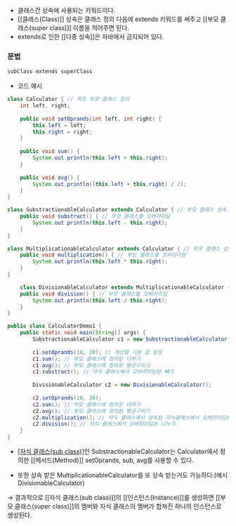 - 클래스간 상속에 사용되는 키워드이다.
- [[클래스(Class)]] 상속은 클래스 정의 다음에 extends 키워드를 써주고 [[부모 클래스(super class)]] 이름을 적어주면 된다.  
- extends로 인한 [[다중 상속]]은 자바에서 금지되어 있다.
### 문법

 ```java
subClass extends superClass
```

- 코드 예시
```java
class Calculator { // 최초 부모 클래스 정의
	int left, right;     
	
	public void setOprands(int left, int right) {        
		this.left = left;        
		this.right = right;    
	}     
	
	public void sum() {      
		System.out.println(this.left + this.right);    
	}     
	
	public void avg() {        
		System.out.println((this.left + this.right) / 2);    
	}
} 

class SubstractionableCalculator extends Calculator { // 부모 클래스 상속    
	public void substract() { // 부모 클래스를 오버라이딩
		System.out.println(this.left - this.right);    
	}
}

class MultiplicationableCalculator extends Calculator { // 부모 클래스 상속
	public void multiplication() { // 부모 클래스를 오버라이딩
		System.out.println(this.left * this.right);    
	}
} 

	class DivisionableCalculator extends MultiplicationableCalculator { // 자식클래스(부모 클래스)를 또 다른 자식 클래스로 상속
	public void division() { // 부모 클래스를 오버라이딩
		System.out.println(this.left / this.right);    
	}
} 

public class CalculatorDemo1 {     
	public static void main(String[] args) {
		SubstractionableCalculator c1 = new SubstractionableCalculator();
		
		c1.setOprands(10, 20); // 계산할 기본 값 설정
		c1.sum(); // 부모 클래스에 정의된 더하기
		c1.avg(); // 부모 클래스에 정의된 평균구하기
		c1.substract(); // 자식 클래스에서 오버라이딩된 빼기
		
		DivisionableCalculator c2 = new DivisionableCalculator();      
		
		c2.setOprands(10, 20);
		c2.sum(); // 부모 클래스에 정의된 더하기
		c2.avg(); // 부모 클래스에 정의된 평균구하기
		c2.multiplication(); // 자식 클래스에서 상속된 자식클래스에서 오버라이딩된 곱하기      
		c2.division(); // 자식 클래스에서 오버라이딩된 나누기
	}
}
```

- [[자식 클래스(sub class)]](서브클래스)인 SubstractionableCalculator는 Calculator에서 정의한 [[메서드(Method)]] setOprands, sub, avg를 사용할 수 있다.

- 또한 상속 받은 MultiplicationableCalculator를 또 상속 받는거도 가능하다.(예시 DivisionableCalculator)

→ 결과적으로  [[자식 클래스(sub class)]]의 [[인스턴스(Instance)]]를 생성하면 [[부모 클래스(super class)]]의 멤버와 자식 클래스의 멤버가 합쳐진 하나의 인스턴스로 생성된다.